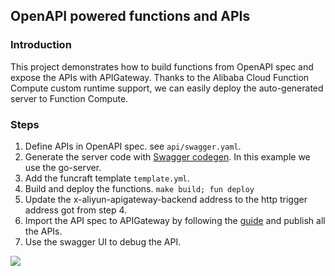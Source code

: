 ## OpenAPI powered functions and APIs

### Introduction

This project demonstrates how to build functions from OpenAPI spec and expose the APIs with APIGateway. Thanks to the Alibaba Cloud Function Compute custom runtime support, we can easily deploy the auto-generated server to Function Compute.

### Steps

1. Define APIs in OpenAPI spec. see `api/swagger.yaml`.
2. Generate the server code with [Swagger codegen](https://swagger.io/tools/swagger-codegen/). In this example we use the go-server.
3. Add the funcraft template `template.yml`.
4. Build and deploy the functions.
    ```make build; fun deploy```
5. Update the x-aliyun-apigateway-backend address to the http trigger address got from step 4.
6. Import the API spec to APIGateway by following the [guide](https://www.alibabacloud.com/help/doc-detail/88956.htm#title-4hu-i9g-x9l) and publish all the APIs.
7. Use the swagger UI to debug the API.


![](function-by-openapi2.gif)
